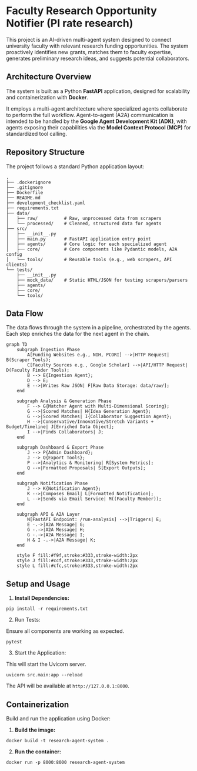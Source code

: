 # Faculty Research Opportunity Notifier (PI rate research)

This project is an AI-driven multi-agent system designed to connect university faculty with relevant research funding opportunities. The system proactively identifies new grants, matches them to faculty expertise, generates preliminary research ideas, and suggests potential collaborators.

## Architecture Overview

The system is built as a Python **FastAPI** application, designed for scalability and containerization with **Docker**.

It employs a multi-agent architecture where specialized agents collaborate to perform the full workflow. Agent-to-agent (A2A) communication is intended to be handled by the **Google Agent Development Kit (ADK)**, with agents exposing their capabilities via the **Model Context Protocol (MCP)** for standardized tool calling.

## Repository Structure

The project follows a standard Python application layout:

```
.
├── .dockerignore
├── .gitignore
├── Dockerfile
├── README.md
├── development_checklist.yaml
├── requirements.txt
├── data/
│   ├── raw/          # Raw, unprocessed data from scrapers
│   └── processed/    # Cleaned, structured data for agents
├── src/
│   ├── __init__.py
│   ├── main.py       # FastAPI application entry point
│   ├── agents/       # Core logic for each specialized agent
│   ├── core/         # Core components like Pydantic models, A2A config
│   └── tools/        # Reusable tools (e.g., web scrapers, API clients)
└── tests/
    ├── __init__.py
    ├── mock_data/    # Static HTML/JSON for testing scrapers/parsers
    ├── agents/
    ├── core/
    └── tools/
```

## Data Flow

The data flows through the system in a pipeline, orchestrated by the agents. Each step enriches the data for the next agent in the chain.

```
graph TD
    subgraph Ingestion Phase
        A[Funding Websites e.g., NIH, PCORI] -->|HTTP Request| B(Scraper Tools);
        C[Faculty Sources e.g., Google Scholar] -->|API/HTTP Request| D(Faculty Finder Tools);
        B --> E{Ingestion Agent};
        D --> E;
        E -->|Writes Raw JSON| F[Raw Data Storage: data/raw/];
    end

    subgraph Analysis & Generation Phase
        F --> G{Matcher Agent with Multi-Dimensional Scoring};
        G -->|Scored Matches| H{Idea Generation Agent};
        G -->|Scored Matches| I{Collaborator Suggestion Agent};
        H -->|Conservative/Innovative/Stretch Variants + Budget/Timeline| J[Enriched Data Object];
        I -->|Finds Collaborators| J;
    end

    subgraph Dashboard & Export Phase
        J --> P{Admin Dashboard};
        J --> Q{Export Tools};
        P -->|Analytics & Monitoring| R[System Metrics];
        Q -->|Formatted Proposals| S[Export Outputs];
    end

    subgraph Notification Phase
        J --> K{Notification Agent};
        K -->|Composes Email| L[Formatted Notification];
        L -->|Sends via Email Service| M((Faculty Member));
    end

    subgraph API & A2A Layer
        N[FastAPI Endpoint: /run-analysis] -->|Triggers| E;
        E -.->|A2A Message| G;
        G -.->|A2A Message| H;
        G -.->|A2A Message| I;
        H & I -.->|A2A Message| K;
    end

    style F fill:#f9f,stroke:#333,stroke-width:2px
    style J fill:#ccf,stroke:#333,stroke-width:2px
    style L fill:#cfc,stroke:#333,stroke-width:2px
```

## Setup and Usage

1. **Install Dependencies:**
  
  ```
  pip install -r requirements.txt
  ```
  
2. Run Tests:
  
  Ensure all components are working as expected.
  
  ```
  pytest
  ```
  
3. Start the Application:
  
  This will start the Uvicorn server.
  
  ```
  uvicorn src.main:app --reload
  ```
  
  The API will be available at `http://127.0.0.1:8000`.
  

## Containerization

Build and run the application using Docker:

1. **Build the image:**
  
  ```
  docker build -t research-agent-system .
  ```
  
2. **Run the container:**
  
  ```
  docker run -p 8000:8000 research-agent-system
  ```
